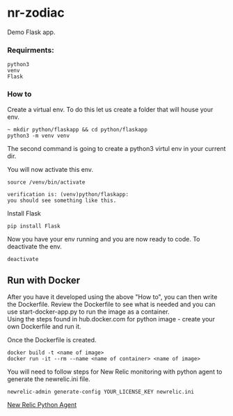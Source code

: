 # nr-zodiac
Demo Flask app.

### Requirments: 
```
python3
venv
Flask
```

### How to
Create a virtual env. To do this let us create a folder that will house your env. 
```
~ mkdir python/flaskapp && cd python/flaskapp
python3 -m venv venv
```
The second command is going to create a python3 virtul env in your current dir. 


You will now activate this env. 
```
source /venv/bin/activate

verification is: (venv)python/flaskapp: 
you should see something like this.
```

Install Flask
```
pip install Flask
```

Now you have your env running and you are now ready to code. To deactivate the env. 
```
deactivate
```

## Run with Docker
After you have it developed using the above "How to", you can then write the Dockerfile.
Review the Dockerfile to see what is needed and you can use start-docker-app.py to run the image as a container.  
Using the steps found in hub.docker.com for python image - create your own Dockerfile and run it. 

Once the Dockerfile is created. 
```
docker build -t <name of image>
docker run -it --rm --name <name of container> <name of image>
```

You will need to follow steps for New Relic monitoring with python agent to generate the newrelic.ini file. 
```
newrelic-admin generate-config YOUR_LICENSE_KEY newrelic.ini
```

[New Relic Python Agent](https://docs.newrelic.com/docs/agents/python-agent/installation/standard-python-agent-install)   

